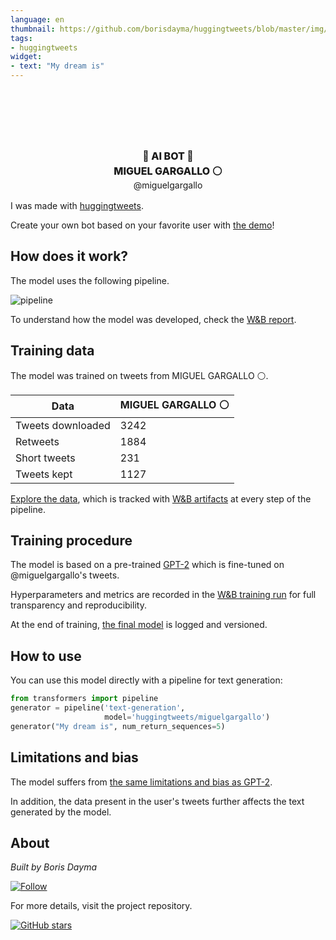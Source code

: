 ```yaml
---
language: en
thumbnail: https://github.com/borisdayma/huggingtweets/blob/master/img/logo.png?raw=true
tags:
- huggingtweets
widget:
- text: "My dream is"
---
```


<div class="inline-flex flex-col" style="line-height: 1.5;">
    <div class="flex">
        <div
			style="display:inherit; margin-left: 4px; margin-right: 4px; width: 92px; height:92px; border-radius: 50%; background-size: cover; background-image: url(&#39;https://pbs.twimg.com/profile_images/1586447193900204035/fLZqjQLG_400x400.jpg&#39;)">
        </div>
        <div
            style="display:none; margin-left: 4px; margin-right: 4px; width: 92px; height:92px; border-radius: 50%; background-size: cover; background-image: url(&#39;&#39;)">
        </div>
        <div
            style="display:none; margin-left: 4px; margin-right: 4px; width: 92px; height:92px; border-radius: 50%; background-size: cover; background-image: url(&#39;&#39;)">
        </div>
    </div>
    <div style="text-align: center; margin-top: 3px; font-size: 16px; font-weight: 800">🤖 AI BOT 🤖</div>
    <div style="text-align: center; font-size: 16px; font-weight: 800">MIGUEL GARGALLO ⚪️</div>
    <div style="text-align: center; font-size: 14px;">@miguelgargallo</div>
</div>

I was made with [huggingtweets](https://github.com/borisdayma/huggingtweets).

Create your own bot based on your favorite user with [the demo](https://colab.research.google.com/github/borisdayma/huggingtweets/blob/master/huggingtweets-demo.ipynb)!

## How does it work?

The model uses the following pipeline.

![pipeline](https://github.com/borisdayma/huggingtweets/blob/master/img/pipeline.png?raw=true)

To understand how the model was developed, check the [W&B report](https://wandb.ai/wandb/huggingtweets/reports/HuggingTweets-Train-a-Model-to-Generate-Tweets--VmlldzoxMTY5MjI).

## Training data

The model was trained on tweets from MIGUEL GARGALLO ⚪️.

| Data | MIGUEL GARGALLO ⚪️ |
| --- | --- |
| Tweets downloaded | 3242 |
| Retweets | 1884 |
| Short tweets | 231 |
| Tweets kept | 1127 |

[Explore the data](https://wandb.ai/wandb/huggingtweets/runs/1ybplkw5/artifacts), which is tracked with [W&B artifacts](https://docs.wandb.com/artifacts) at every step of the pipeline.

## Training procedure

The model is based on a pre-trained [GPT-2](https://huggingface.co/gpt2) which is fine-tuned on @miguelgargallo's tweets.

Hyperparameters and metrics are recorded in the [W&B training run](https://wandb.ai/wandb/huggingtweets/runs/5p9jhuq5) for full transparency and reproducibility.

At the end of training, [the final model](https://wandb.ai/wandb/huggingtweets/runs/5p9jhuq5/artifacts) is logged and versioned.

## How to use

You can use this model directly with a pipeline for text generation:

```python
from transformers import pipeline
generator = pipeline('text-generation',
                     model='huggingtweets/miguelgargallo')
generator("My dream is", num_return_sequences=5)
```

## Limitations and bias

The model suffers from [the same limitations and bias as GPT-2](https://huggingface.co/gpt2#limitations-and-bias).

In addition, the data present in the user's tweets further affects the text generated by the model.

## About

*Built by Boris Dayma*

[![Follow](https://img.shields.io/twitter/follow/miguelgargallo?style=social)](https://twitter.com/intent/follow?screen_name=miguelgargallo)

For more details, visit the project repository.

[![GitHub stars](https://img.shields.io/github/stars/superdatas/miguelgargallo-twitter-model?style=social)](https://github.com/superdatas/miguelgargallo-twitter-model)
